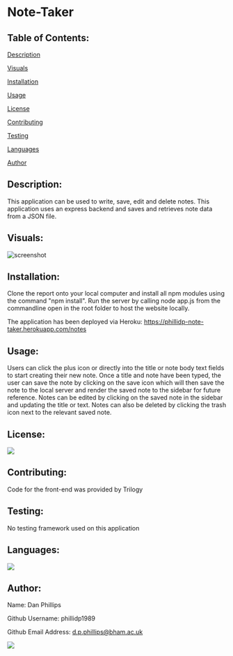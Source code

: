 # Note-Taker

## Table of Contents:

[Description](#description)

[Visuals](#visuals)

[Installation](#installation)

[Usage](#usage)

[License](#license)

[Contributing](#contributing)

[Testing](#testing)

[Languages](#languages)

[Author](#author)

## Description:
This application can be used to write, save, edit and delete notes. This application uses an express backend and saves and retrieves note data from a JSON file.

## Visuals:
![screenshot](https://github.com/phillidp1989/Note-Taker/blob/master/assets/demo-gif.gif)

## Installation:
Clone the report onto your local computer and install all npm modules using the command "npm install". Run the server by calling node app.js from the commandline open in the root folder to host the website locally.

The application has been deployed via Heroku: https://phillidp-note-taker.herokuapp.com/notes

## Usage:
Users can click the plus icon or directly into the title or note body text fields to start creating their new note. Once a title and note have been typed, the user can save the note by clicking on the save icon which will then save the note to the local server and render the saved note to the sidebar for future reference. Notes can be edited by clicking on the saved note in the sidebar and updating the title or text. Notes can also be deleted by clicking the trash icon next to the relevant saved note.

## License:
<img src="https://img.shields.io/github/license/phillidp1989/Note-Taker?logoColor=%23C2CAE8">

## Contributing:
Code for the front-end was provided by Trilogy

## Testing:
No testing framework used on this application

## Languages:
<img src="https://img.shields.io/github/languages/top/phillidp1989/Note-Taker">

## Author:
Name: Dan Phillips

Github Username: phillidp1989

Github Email Address: d.p.phillips@bham.ac.uk

<img src="https://avatars1.githubusercontent.com/u/61989740?v=4">